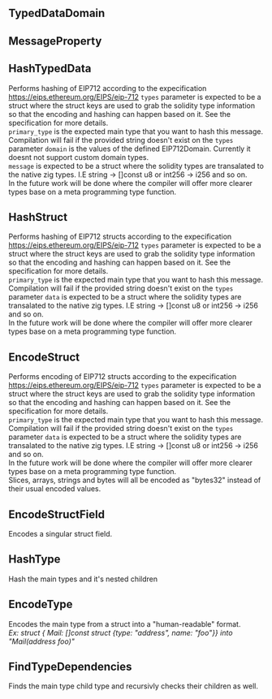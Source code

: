 ## TypedDataDomain

## MessageProperty

## HashTypedData
Performs hashing of EIP712 according to the expecification
https://eips.ethereum.org/EIPS/eip-712
`types` parameter is expected to be a struct where the struct
keys are used to grab the solidity type information so that the
encoding and hashing can happen based on it. See the specification
for more details.\
`primary_type` is the expected main type that you want to hash this message.\
Compilation will fail if the provided string doesn't exist on the `types` parameter
`domain` is the values of the defined EIP712Domain. Currently it doesnt not support custom
domain types.\
`message` is expected to be a struct where the solidity types are transalated to the native
zig types. I.E string -> []const u8 or int256 -> i256 and so on.\
In the future work will be done where the compiler will offer more clearer types
base on a meta programming type function.

## HashStruct
Performs hashing of EIP712 structs according to the expecification
https://eips.ethereum.org/EIPS/eip-712
`types` parameter is expected to be a struct where the struct
keys are used to grab the solidity type information so that the
encoding and hashing can happen based on it. See the specification
for more details.\
`primary_type` is the expected main type that you want to hash this message.\
Compilation will fail if the provided string doesn't exist on the `types` parameter
`data` is expected to be a struct where the solidity types are transalated to the native
zig types. I.E string -> []const u8 or int256 -> i256 and so on.\
In the future work will be done where the compiler will offer more clearer types
base on a meta programming type function.

## EncodeStruct
Performs encoding of EIP712 structs according to the expecification
https://eips.ethereum.org/EIPS/eip-712
`types` parameter is expected to be a struct where the struct
keys are used to grab the solidity type information so that the
encoding and hashing can happen based on it. See the specification
for more details.\
`primary_type` is the expected main type that you want to hash this message.\
Compilation will fail if the provided string doesn't exist on the `types` parameter
`data` is expected to be a struct where the solidity types are transalated to the native
zig types. I.E string -> []const u8 or int256 -> i256 and so on.\
In the future work will be done where the compiler will offer more clearer types
base on a meta programming type function.\
Slices, arrays, strings and bytes will all be encoded as "bytes32" instead of their
usual encoded values.

## EncodeStructField
Encodes a singular struct field.

## HashType
Hash the main types and it's nested children

## EncodeType
Encodes the main type from a struct into a "human-readable" format.\
*Ex: struct { Mail: []const struct {type: "address", name: "foo"}} into "Mail(address foo)"*

## FindTypeDependencies
Finds the main type child type and recursivly checks their children as well.

